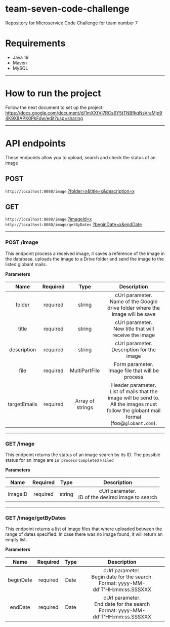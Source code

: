# team-seven-code-challenge
Repository for Microservice Code Challenge for team number 7 

# Requirements

- Java 19
- Maven 
- MySQL

___
# How to run the project
Follow the next document to set up the project: https://docs.google.com/document/d/1mXXfVi7RCs6Y5tTNBfkqNsVraMjp94K9X8APK0PkFdw/edit?usp=sharing

___

# API endpoints
These endpoints allow you to upload, search and check the status of an image

## POST
`http://localhost:8080/image` [?folder=x&title=x&description=x](#post-image)

## GET
`http://localhost:8080/image` [?imageId=x](#get-imagestatus) <br/>
`http://localhost:8080/image/getByDates` [?beginDate=x&endDate](#get-image)

___

### POST /image
This endpoint process a received image, it saves a reference of the image in the database, uploads the image to a Drive folder and send the image to the listed globant mails.

**Parameters**

|    Name     | Required |       Type       |                                                                     Description                                                                     |
|:-----------:|:---------:|:----------------:|:---------------------------------------------------------------------------------------------------------------------------------------------------:|
|   folder    | required  |      string      |                                 cUrl parameter. <br/> Name of the Google drive folder where the image will be save                                  |
|    title    | required  |      string      |                                             cUrl parameter. <br/> New title that will receive the image                                             |
| description | required  |      string      |                                                   cUrl parameter. <br/> Description for the image                                                   |
|    file     | required  |  MultiPartFile   |                                                Form parameter. <br/> Image file that will be process                                                |
| targetEmails | required  | Array of strings | Header parameter. <br/> List of mails that the image will be send to. <br/> All the images must follow the globant mail format (foo@`globant.com`). |

___
### GET /image
This endpoint returns the status of an image search by its ID. The possible status for an image are `In process` `Completed` `Failed`

**Parameters**

|   Name    | Required |       Type       |                        Description                         |
|:---------:|:---------:|:----------------:|:----------------------------------------------------------:|
| imageID   | required  |      string      | cUrl parameter. <br/> ID of the desired image to search    |

---
### GET /image/getByDates
This endpoint returns a list of image files that where uploaded between the range of dates specified. In case there was no image found, it will return an empty list.

**Parameters**

|   Name    | Required | Type |                                         Description                                         |
|:---------:|:---------:|:----:|:-------------------------------------------------------------------------------------------:|
| beginDate | required  | Date | cUrl parameter. <br/> Begin date for the search. <br/> Format: yyyy-MM-dd'T'HH:mm:ss.SSSXXX |
|  endDate  | required  | Date |  cUrl parameter. <br/> End date for the search <br/> Format: yyyy-MM-dd'T'HH:mm:ss.SSSXXX   |

